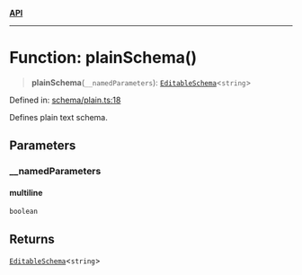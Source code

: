 [**API**](../API.md)

***

# Function: plainSchema()

> **plainSchema**(`__namedParameters`): [`EditableSchema`](../type-aliases/EditableSchema.md)\<`string`\>

Defined in: [schema/plain.ts:18](https://github.com/inokawa/edix/blob/f0cba21efc7fe6a2310e4e8cc68ba696c9ddc746/src/core/schema/plain.ts#L18)

Defines plain text schema.

## Parameters

### \_\_namedParameters

#### multiline

`boolean`

## Returns

[`EditableSchema`](../type-aliases/EditableSchema.md)\<`string`\>
